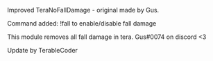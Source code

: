 Improved TeraNoFallDamage - original made by Gus.

Command added: !fall to enable/disable fall damage

This module removes all fall damage in tera. Gus#0074 on discord <3

Update by TerableCoder
